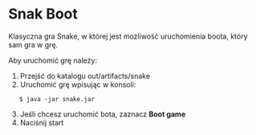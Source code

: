 # Snak Boot

Klasyczna gra Snake, w której jest możliwość uruchomienia boota, który sam gra w grę.

Aby uruchomić grę należy:

1. Przejść do katalogu out/artifacts/snake
2. Uruchomić grę wpisując w konsoli:
```
   $ java -jar snake.jar
```
3. Jeśli chcesz uruchomić bota, zaznacz **Boot game**
4. Naciśnij start
